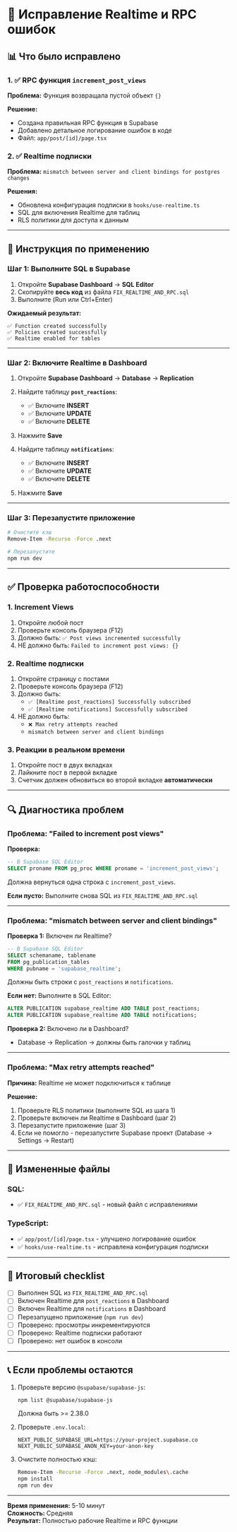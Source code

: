 # 🔧 Исправление Realtime и RPC ошибок

## 📊 Что было исправлено

### 1. ✅ RPC функция `increment_post_views`
**Проблема:** Функция возвращала пустой объект `{}`

**Решение:**
- Создана правильная RPC функция в Supabase
- Добавлено детальное логирование ошибок в коде
- Файл: `app/post/[id]/page.tsx`

### 2. ✅ Realtime подписки
**Проблема:** `mismatch between server and client bindings for postgres changes`

**Решения:**
- Обновлена конфигурация подписки в `hooks/use-realtime.ts`
- SQL для включения Realtime для таблиц
- RLS политики для доступа к данным

---

## 📝 Инструкция по применению

### Шаг 1: Выполните SQL в Supabase

1. Откройте **Supabase Dashboard** → **SQL Editor**
2. Скопируйте **весь код** из файла `FIX_REALTIME_AND_RPC.sql`
3. Выполните (Run или Ctrl+Enter)

**Ожидаемый результат:**
```
✅ Function created successfully
✅ Policies created successfully
✅ Realtime enabled for tables
```

---

### Шаг 2: Включите Realtime в Dashboard

1. Откройте **Supabase Dashboard** → **Database** → **Replication**
2. Найдите таблицу **`post_reactions`**:
   - ✅ Включите **INSERT**
   - ✅ Включите **UPDATE**
   - ✅ Включите **DELETE**
3. Нажмите **Save**

4. Найдите таблицу **`notifications`**:
   - ✅ Включите **INSERT**
   - ✅ Включите **UPDATE**
   - ✅ Включите **DELETE**
5. Нажмите **Save**

---

### Шаг 3: Перезапустите приложение

```bash
# Очистите кэш
Remove-Item -Recurse -Force .next

# Перезапустите
npm run dev
```

---

## ✅ Проверка работоспособности

### 1. Increment Views
1. Откройте любой пост
2. Проверьте консоль браузера (F12)
3. Должно быть: `✅ Post views incremented successfully`
4. НЕ должно быть: `Failed to increment post views: {}`

### 2. Realtime подписки
1. Откройте страницу с постами
2. Проверьте консоль браузера (F12)
3. Должно быть: 
   - `✅ [Realtime post_reactions] Successfully subscribed`
   - `✅ [Realtime notifications] Successfully subscribed`
4. НЕ должно быть:
   - `❌ Max retry attempts reached`
   - `mismatch between server and client bindings`

### 3. Реакции в реальном времени
1. Откройте пост в двух вкладках
2. Лайкните пост в первой вкладке
3. Счетчик должен обновиться во второй вкладке **автоматически**

---

## 🔍 Диагностика проблем

### Проблема: "Failed to increment post views"

**Проверка:**
```sql
-- В Supabase SQL Editor
SELECT proname FROM pg_proc WHERE proname = 'increment_post_views';
```

Должна вернуться одна строка с `increment_post_views`.

**Если пусто:** Выполните снова SQL из `FIX_REALTIME_AND_RPC.sql`

---

### Проблема: "mismatch between server and client bindings"

**Проверка 1:** Включен ли Realtime?
```sql
-- В Supabase SQL Editor
SELECT schemaname, tablename 
FROM pg_publication_tables 
WHERE pubname = 'supabase_realtime';
```

Должны быть строки с `post_reactions` и `notifications`.

**Если нет:** Выполните в SQL Editor:
```sql
ALTER PUBLICATION supabase_realtime ADD TABLE post_reactions;
ALTER PUBLICATION supabase_realtime ADD TABLE notifications;
```

**Проверка 2:** Включено ли в Dashboard?
- Database → Replication → должны быть галочки у таблиц

---

### Проблема: "Max retry attempts reached"

**Причина:** Realtime не может подключиться к таблице

**Решение:**
1. Проверьте RLS политики (выполните SQL из шага 1)
2. Проверьте включен ли Realtime в Dashboard (шаг 2)
3. Перезапустите приложение (шаг 3)
4. Если не помогло - перезапустите Supabase проект (Database → Settings → Restart)

---

## 📁 Измененные файлы

### SQL:
- ✅ `FIX_REALTIME_AND_RPC.sql` - новый файл с исправлениями

### TypeScript:
- ✅ `app/post/[id]/page.tsx` - улучшено логирование ошибок
- ✅ `hooks/use-realtime.ts` - исправлена конфигурация подписки

---

## 🎯 Итоговый checklist

- [ ] Выполнен SQL из `FIX_REALTIME_AND_RPC.sql`
- [ ] Включен Realtime для `post_reactions` в Dashboard
- [ ] Включен Realtime для `notifications` в Dashboard
- [ ] Перезапущено приложение (`npm run dev`)
- [ ] Проверено: просмотры инкрементируются
- [ ] Проверено: Realtime подписки работают
- [ ] Проверено: нет ошибок в консоли

---

## 📞 Если проблемы остаются

1. Проверьте версию `@supabase/supabase-js`:
   ```bash
   npm list @supabase/supabase-js
   ```
   Должна быть >= 2.38.0

2. Проверьте `.env.local`:
   ```env
   NEXT_PUBLIC_SUPABASE_URL=https://your-project.supabase.co
   NEXT_PUBLIC_SUPABASE_ANON_KEY=your-anon-key
   ```

3. Очистите полностью кэш:
   ```bash
   Remove-Item -Recurse -Force .next, node_modules\.cache
   npm install
   npm run dev
   ```

---

**Время применения:** 5-10 минут  
**Сложность:** Средняя  
**Результат:** Полностью рабочие Realtime и RPC функции
